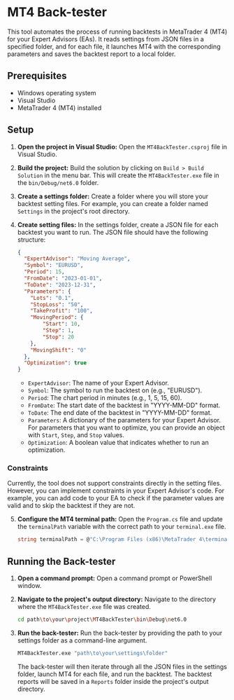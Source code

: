 # MT4 Back-tester

This tool automates the process of running backtests in MetaTrader 4 (MT4) for your Expert Advisors (EAs). It reads settings from JSON files in a specified folder, and for each file, it launches MT4 with the corresponding parameters and saves the backtest report to a local folder.

## Prerequisites

*   Windows operating system
*   Visual Studio
*   MetaTrader 4 (MT4) installed

## Setup

1.  **Open the project in Visual Studio:**
    Open the `MT4BackTester.csproj` file in Visual Studio.

2.  **Build the project:**
    Build the solution by clicking on `Build > Build Solution` in the menu bar. This will create the `MT4BackTester.exe` file in the `bin/Debug/net6.0` folder.

3.  **Create a settings folder:**
    Create a folder where you will store your backtest setting files. For example, you can create a folder named `Settings` in the project's root directory.

4.  **Create setting files:**
    In the settings folder, create a JSON file for each backtest you want to run. The JSON file should have the following structure:

    ```json
    {
      "ExpertAdvisor": "Moving Average",
      "Symbol": "EURUSD",
      "Period": 15,
      "FromDate": "2023-01-01",
      "ToDate": "2023-12-31",
      "Parameters": {
        "Lots": "0.1",
        "StopLoss": "50",
        "TakeProfit": "100",
        "MovingPeriod": {
            "Start": 10,
            "Step": 1,
            "Stop": 20
        },
        "MovingShift": "0"
      },
      "Optimization": true
    }
    ```

    *   `ExpertAdvisor`: The name of your Expert Advisor.
    *   `Symbol`: The symbol to run the backtest on (e.g., "EURUSD").
    *   `Period`: The chart period in minutes (e.g., 1, 5, 15, 60).
    *   `FromDate`: The start date of the backtest in "YYYY-MM-DD" format.
    *   `ToDate`: The end date of the backtest in "YYYY-MM-DD" format.
    *   `Parameters`: A dictionary of the parameters for your Expert Advisor. For parameters that you want to optimize, you can provide an object with `Start`, `Step`, and `Stop` values.
    *   `Optimization`: A boolean value that indicates whether to run an optimization.

### Constraints

Currently, the tool does not support constraints directly in the setting files. However, you can implement constraints in your Expert Advisor's code. For example, you can add code to your EA to check if the parameter values are valid and to skip the backtest if they are not.

5.  **Configure the MT4 terminal path:**
    Open the `Program.cs` file and update the `terminalPath` variable with the correct path to your `terminal.exe` file.

    ```csharp
    string terminalPath = @"C:\Program Files (x86)\MetaTrader 4\terminal.exe";
    ```

## Running the Back-tester

1.  **Open a command prompt:**
    Open a command prompt or PowerShell window.

2.  **Navigate to the project's output directory:**
    Navigate to the directory where the `MT4BackTester.exe` file was created.

    ```bash
    cd path\to\your\project\MT4BackTester\bin\Debug\net6.0
    ```

3.  **Run the back-tester:**
    Run the back-tester by providing the path to your settings folder as a command-line argument.

    ```bash
    MT4BackTester.exe "path\to\your\settings\folder"
    ```

    The back-tester will then iterate through all the JSON files in the settings folder, launch MT4 for each file, and run the backtest. The backtest reports will be saved in a `Reports` folder inside the project's output directory.
